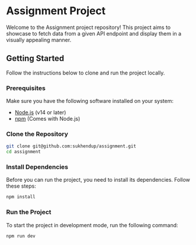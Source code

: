 # Assignment Project

Welcome to the Assignment project repository! This project aims to showcase to fetch data from a given API endpoint and display them in a visually appealing manner.

## Getting Started

Follow the instructions below to clone and run the project locally.

### Prerequisites

Make sure you have the following software installed on your system:

- [Node.js](https://nodejs.org/) (v14 or later)
- [npm](https://www.npmjs.com/) (Comes with Node.js)

### Clone the Repository

```bash
git clone git@github.com:sukhendup/assignment.git
cd assignment 
```
### Install Dependencies

Before you can run the project, you need to install its dependencies. Follow these steps:

```bash
npm install
```
### Run the Project
To start the project in development mode, run the following command:
```bash
npm run dev
```
